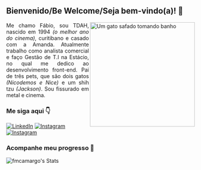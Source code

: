## Bienvenido/Be Welcome/Seja bem-vindo(a)! 👋

<img align="right" alt="Um gato safado tomando banho" height="280" src="https://cdni.iconscout.com/illustration/premium/thumb/cat-sitting-at-desk-illustration-download-in-svg-png-gif-file-formats--on-laptop-developer-licking-paw-miscellaneous-pack-people-illustrations-4395247.png">

<p align="justify">Me chamo Fábio, sou TDAH, nascido em 1994 <i>(o melhor ano do cinema)</i>, curitibano e casado com a Amanda. Atualmente trabalho como analista comercial e faço Gestão de T.I na Estácio, no qual me dedico ao desenvolvimento front-end. Pai de três pets, que são dois gatos <i>(Nicodemos e Nice)</i> e um shih tzu <i>(Jackson)</i>. Sou fissurado em metal e cinema.
</p>

### Me siga aqui 👇
[![LinkedIn](https://img.shields.io/badge/LinkedIn-0A66C2.svg?style=for-the-badge&logo=LinkedIn&logoColor=white)](https://www.linkedin.com/in/fabiomcamargo/)
[![Instagram](https://img.shields.io/badge/Instagram-E4405F.svg?style=for-the-badge&logo=Instagram&logoColor=white)](https://www.instagram.com/moises_zera/)
[![Instagram](https://img.shields.io/badge/Letterboxd-202830.svg?style=for-the-badge&logo=Letterboxd&logoColor=white)](https://letterboxd.com/fmoises/)

### Acompanhe meu progresso 🌱
![fmcamargo's Stats](https://github-readme-stats.vercel.app/api?username=fmcamargo&theme=dark&show_icons=true&hide_border=true&count_private=true)
